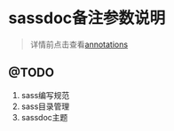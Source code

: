 # sassdoc备注参数说明

> 详情前点击查看[annotations](http://sassdoc.com/annotations/)

## @TODO

1. sass编写规范
2. sass目录管理
3. sassdoc主题

